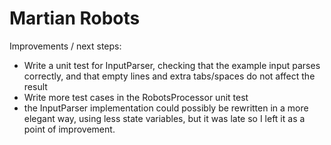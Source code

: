 Martian Robots
==============

Improvements / next steps:

- Write a unit test for InputParser, checking that the example input parses correctly, 
and that empty lines and extra tabs/spaces do not affect the result
- Write more test cases in the RobotsProcessor unit test
- the InputParser implementation could possibly be rewritten in a more elegant way, using less state variables,
but it was late so I left it as a point of improvement.
 
